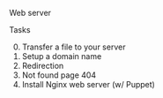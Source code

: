 Web server

Tasks

0. Transfer a file to your server
1. Setup a domain name
2. Redirection
3. Not found page 404
4. Install Nginx web server (w/ Puppet)
